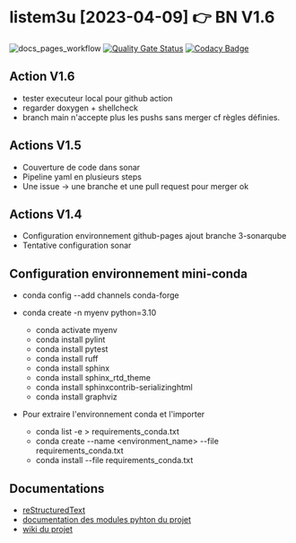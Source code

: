 # listem3u [2023-04-09] 👉 BN V1.6

![docs_pages_workflow](https://github.com/bruschin/listem3u/actions/workflows/listem3u.yml/badge.svg)
[![Quality Gate Status](https://sonarcloud.io/api/project_badges/measure?project=bruschin_listem3u&metric=alert_status)](https://sonarcloud.io/summary/new_code?id=bruschin_listem3u&branch=5-v15b)
[![Codacy Badge](https://app.codacy.com/project/badge/Grade/0b206f1af71d47dcb8092d1d9069aebb)](https://app.codacy.com/gh/bruschin/listem3u/dashboard?utm_source=gh&utm_medium=referral&utm_content=&utm_campaign=Badge_grade)
<!--[![SonarCloud](https://sonarcloud.io/images/project_badges/sonarcloud-black.svg)](https://sonarcloud.io/summary/new_code?id=bruschin_listem3u)
 [![Quality Gate Status](https://sonar.cloudmf.dev/api/project_badges/measure?project=listem3u&metric=alert_status)](https://sonar.cloudmf.dev/dashboard?id=listem3u)-->

## Action V1.6

+ tester executeur local pour github action
+ regarder doxygen + shellcheck
+ branch main n'accepte plus les pushs sans merger cf règles définies.

## Actions V1.5

+ Couverture de code dans sonar
+ Pipeline yaml en plusieurs steps
+ Une issue -> une branche et une pull request pour merger ok

## Actions V1.4

+ Configuration environnement github-pages ajout branche 3-sonarqube
+ Tentative configuration sonar

## Configuration environnement mini-conda

+ conda config --add channels conda-forge

+ conda create -n myenv python=3.10
  + conda activate myenv
  + conda install pylint
  + conda install pytest
  + conda install ruff
  + conda install sphinx
  + conda install sphinx_rtd_theme
  + conda install sphinxcontrib-serializinghtml
  + conda install graphviz

+ Pour extraire l'environnement conda et l'importer
  + conda list -e > requirements_conda.txt
  + conda create --name <environment_name> --file requirements_conda.txt
  + conda install --file requirements_conda.txt

## Documentations

+ [reStructuredText](https://docutils.sourceforge.io/rst.html)
+ [documentation des modules pyhton du projet](https://bruschin.github.io/listem3u/)
+ [wiki du projet](https://bruschin.github.io/listem3u/wiki)

